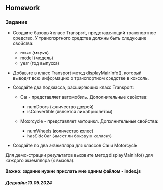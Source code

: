 ##  Homework

### Задание

 - Создайте базовый класс Transport, представляющий транспортное средство. У транспортного средства должны быть следующие свойства:
    - make (марка)
    - model (модель)
    - year (год выпуска)
 - Добавьте в класс Transport метод displayMainInfo(), который выводит всю информацию о транспортном средстве в консоль.
 

 - Создайте два подкласса, расширяющих класс Transport:

    - Car - представляет автомобиль. Дополнительные свойства:
      - numDoors (количество дверей)
      - isConvertible (является ли кабриолетом)

    - Motorcycle - представляет мотоцикл. Дополнительные свойства:
      - numWheels (количество колес)
      - hasSideCar (имеет ли боковую коляску)

 - Создайте по два экземпляра для классов Car и Motorcycle
 
Для демонстрации результатов вызовите метод displayMainInfo() для каждого экземпляра (4 вызова).

#### Важно: задание нужно прислать мне одним файлом - index.js
##### Дедлайн: 13.05.2024


